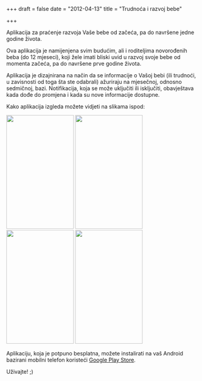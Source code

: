 +++
draft = false
date = "2012-04-13"
title = "Trudnoća i razvoj bebe"

+++

Aplikacija za praćenje razvoja Vaše bebe od začeća, pa do navršene jedne godine života.

Ova aplikacija je namijenjena svim budućim, ali i roditeljima novorođenih beba (do 12 mjeseci), koji žele imati bliski uvid u razvoj svoje bebe od momenta začeća, pa do navršene prve godine života.

Aplikacija je dizajnirana na način da se informacije o Vašoj bebi (ili trudnoći, u zavisnosti od toga šta ste odabrali) ažuriraju na mjesečnoj, odnosno sedmičnoj, bazi.
Notifikacija, koja se može uključiti ili isključiti, obavještava kada dođe do promjena i kada su nove informacije dostupne.

Kako aplikacija izgleda možete vidjeti na slikama ispod:

<a href="/assets/trudnoca/01.png"><img src="/assets/trudnoca/01_scaled.png" width="177" height="299" /></a>
<a href="/assets/trudnoca/02.png"><img src="/assets/trudnoca/02_scaled.png" width="177" height="299" /></a>
<a href="/assets/trudnoca/03.png"><img src="/assets/trudnoca/03_scaled.png" width="177" height="299" /></a>
<a href="/assets/trudnoca/04.png"><img src="/assets/trudnoca/04_scaled.png" width="177" height="299" /></a>

Aplikaciju, koja je potpuno besplatna, možete instalirati na vaš Android bazirani mobilni telefon koristeći <a href="https://play.google.com/store/apps/details?id=com.mhalka.babytracker" target="_blank">Google Play Store</a>.

Uživajte! ;)
